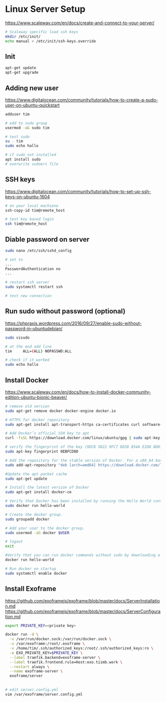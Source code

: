 # Linux Server Setup

https://www.scaleway.com/en/docs/create-and-connect-to-your-server/

```sh
# Scaleway specific load ssh keys
mkdir /etc/init/
echo manual > /etc/init/ssh-keys.override
```

## Init

```sh
apt-get update
apt-get upgrade
```

## Adding new user

https://www.digitalocean.com/community/tutorials/how-to-create-a-sudo-user-on-ubuntu-quickstart

```sh
adduser tim

# add to sudo group
usermod -aG sudo tim

# test sudo
su - tim
sudo echo hallo

# if sudo not installed
apt install sudo
# overwrite sudoers file
```

## SSH keys

https://www.digitalocean.com/community/tutorials/how-to-set-up-ssh-keys-on-ubuntu-1604

```sh
# on your local machiene
ssh-copy-id tim@remote_host

# test key based login
ssh tim@remote_host
```

## Diable password on server

```sh
sudo nano /etc/ssh/sshd_config

# set to
...
PasswordAuthentication no
...

# restart ssh server
sudo systemctl restart ssh

# test new connection
```

## Run sudo without password (optional)

https://phpraxis.wordpress.com/2016/09/27/enable-sudo-without-password-in-ubuntudebian/

```sh
sudo visudo

# at the end add line
tim     ALL=(ALL) NOPASSWD:ALL

# check if it worked
sudo echo hallo
```

## Install Docker

https://www.scaleway.com/en/docs/how-to-install-docker-community-edition-ubuntu-bionic-beaver/

```sh
# remove old version
sudo apt-get remove docker docker-engine docker.io

# HTTPS for docker repository
sudo apt-get install apt-transport-https ca-certificates curl software-properties-common

# Add Docker’s official SSH key to apt
curl -fsSL https://download.docker.com/linux/ubuntu/gpg | sudo apt-key add -

# verify the fingerprint of the key (9DC8 5822 9FC7 DD38 854A E2D8 8D81 803C 0EBF CD88), by looking at the last 8 characters
sudo apt-key fingerprint 0EBFCD88

# Add the repository for the stable version of Docker. For a x86_64 based server, use the following command
sudo add-apt-repository "deb [arch=amd64] https://download.docker.com/linux/ubuntu $(lsb_release -cs) stable"

#Update the apt packet cache
sudo apt-get update

# Install the latest version of Docker
sudo apt-get install docker-ce

# Verify that Docker has been installed by running the Hello World container
sudo docker run hello-world

# Create the docker group.
sudo groupadd docker

# Add your user to the docker group.
sudo usermod -aG docker $USER

# logout
exit

#Verify that you can run docker commands without sudo by downloading a test-image and running it in a container
docker run hello-world

# Run docker on startup
sudo systemctl enable docker
```

## Install Exoframe

https://github.com/exoframejs/exoframe/blob/master/docs/ServerInstallation.md
https://github.com/exoframejs/exoframe/blob/master/docs/ServerConfiguration.md


```sh
export PRIVATE_KEY=<private key>

docker run -d \
  -v /var/run/docker.sock:/var/run/docker.sock \
  -v /var/exoframe:/root/.exoframe \
  -v /home/tim/.ssh/authorized_keys:/root/.ssh/authorized_keys:ro \
  -e EXO_PRIVATE_KEY=$PRIVATE_KEY \
  --label traefik.backend=exoframe-server \
  --label traefik.frontend.rule=Host:exo.tiimb.work \
  --restart always \
  --name exoframe-server \
  exoframe/server
  
  
# edit server.config.yml
vim /var/exoframe/server.config.yml
```
